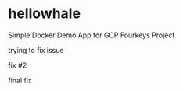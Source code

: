 # hellowhale
Simple Docker Demo App for GCP Fourkeys Project      
  
 
 trying to fix issue

fix #2

final fix
